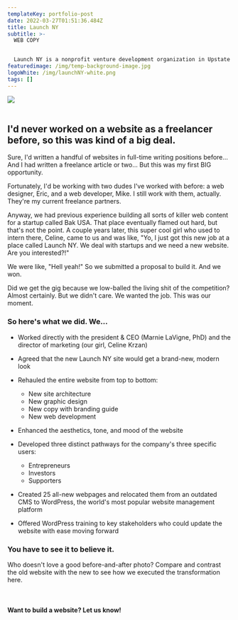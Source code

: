 ```yaml
---
templateKey: portfolio-post
date: 2022-03-27T01:51:36.484Z
title: Launch NY
subtitle: >-
  WEB COPY


  Launch NY is a nonprofit venture development organization in Upstate New York. The company provides pro bono mentoring and access to risk capital for high-growth startups.
featuredimage: /img/temp-background-image.jpg
logoWhite: /img/launchNY-white.png
tags: []
---
```

![](/img/launch-ny-feature-image.jpg)
<br>
<br>

## I'd never worked on a website as a freelancer before, so this was kind of a big deal.

Sure, I'd written a handful of websites in full-time writing positions before... And I had written a freelance article or two... But this was my first BIG opportunity. 

Fortunately, I'd be working with two dudes I've worked with before: a web designer, Eric, and a web developer, Mike. I still work with them, actually. They're my current freelance partners. 

Anyway, we had previous experience building all sorts of killer web content for a startup called Bak USA. That place eventually flamed out hard, but that's not the point. A couple years later, this super cool girl who used to intern there, Celine, came to us and was like, "Yo, I just got this new job at a place called Launch NY. We deal with startups and we need a new website. Are you interested?!"

We were like, "Hell yeah!" So we submitted a proposal to build it. And we won.

Did we get the gig because we low-balled the living shit of the competition? Almost certainly. But we didn't care. We wanted the job. This was our moment. 

### **So here's what we did.** We...

* Worked directly with the president & CEO (Marnie LaVigne, PhD) and the director of marketing (our girl, Celine Krzan)
* Agreed that the new Launch NY site would get a brand-new, modern look
* Rehauled the entire website from top to bottom:

  * New site architecture
  * New graphic design
  * New copy with branding guide
  * New web development
* Enhanced the aesthetics, tone, and mood of the website
* Developed three distinct pathways for the company's three specific users:

  * Entrepreneurs
  * Investors
  * Supporters
* Created 25 all-new webpages and relocated them from an outdated CMS to WordPress, the world's most popular website management platform
* Offered WordPress training to key stakeholders who could update the website with ease moving forward

### **You have to see it to believe it.**

Who doesn't love a good before-and-after photo? Compare and contrast the old website with the new to see how we executed the transformation here.

<br>

#### Want to build a website? Let us know!